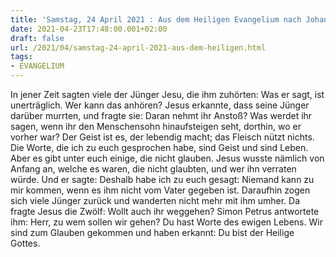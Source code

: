 ```yaml
---
title: 'Samstag, 24 April 2021 : Aus dem Heiligen Evangelium nach Johannes - Joh 6,60-69.'
date: 2021-04-23T17:48:00.001+02:00
draft: false
url: /2021/04/samstag-24-april-2021-aus-dem-heiligen.html
tags: 
- EVANGELIUM
---
```


In jener Zeit sagten viele der Jünger Jesu, die ihm zuhörten: Was er sagt, ist unerträglich. Wer kann das anhören? Jesus erkannte, dass seine Jünger darüber murrten, und fragte sie: Daran nehmt ihr Anstoß? Was werdet ihr sagen, wenn ihr den Menschensohn hinaufsteigen seht, dorthin, wo er vorher war? Der Geist ist es, der lebendig macht; das Fleisch nützt nichts. Die Worte, die ich zu euch gesprochen habe, sind Geist und sind Leben. Aber es gibt unter euch einige, die nicht glauben. Jesus wusste nämlich von Anfang an, welche es waren, die nicht glaubten, und wer ihn verraten würde. Und er sagte: Deshalb habe ich zu euch gesagt: Niemand kann zu mir kommen, wenn es ihm nicht vom Vater gegeben ist. Daraufhin zogen sich viele Jünger zurück und wanderten nicht mehr mit ihm umher. Da fragte Jesus die Zwölf: Wollt auch ihr weggehen? Simon Petrus antwortete ihm: Herr, zu wem sollen wir gehen? Du hast Worte des ewigen Lebens. Wir sind zum Glauben gekommen und haben erkannt: Du bist der Heilige Gottes.